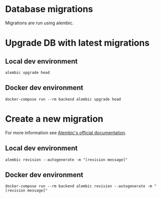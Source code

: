 # Database migrations

Migrations are run using alembic.

# Upgrade DB with latest migrations

## Local dev environment

```
alembic upgrade head
```

## Docker dev environment

```
docker-compose run --rm backend alembic upgrade head
```

# Create a new migration

For more information see
[Alembic's official documentation](https://alembic.sqlalchemy.org/en/latest/tutorial.html#create-a-migration-script).

## Local dev environment

```
alembic revision --autogenerate -m "[revision message]"
```

## Docker dev environment

```
docker-compose run --rm backend alembic revision --autogenerate -m "[revision message]"
```
